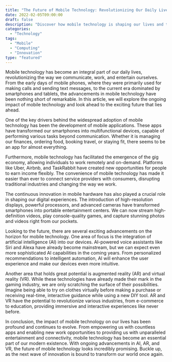 ```yaml
--- 
title: "The Future of Mobile Technology: Revolutionizing Our Daily Lives" 
date: 2022-02-05T09:00:00 
draft: false 
description: "Discover how mobile technology is shaping our lives and the exciting advancements on the horizon." 
categories: 
  - "Technology"
tags: 
  - "Mobile"
  - "Computing"
  - "Innovation"
type: "featured" 
--- 
```


Mobile technology has become an integral part of our daily lives, revolutionizing the way we communicate, work, and entertain ourselves. From the early days of mobile phones, where they were primarily used for making calls and sending text messages, to the current era dominated by smartphones and tablets, the advancements in mobile technology have been nothing short of remarkable. In this article, we will explore the ongoing impact of mobile technology and look ahead to the exciting future that lies ahead. 

One of the key drivers behind the widespread adoption of mobile technology has been the development of mobile applications. These apps have transformed our smartphones into multifunctional devices, capable of performing various tasks beyond communication. Whether it is managing our finances, ordering food, booking travel, or staying fit, there seems to be an app for almost everything.

Furthermore, mobile technology has facilitated the emergence of the gig economy, allowing individuals to work remotely and on-demand. Platforms like Uber, Airbnb, and TaskRabbit have created new opportunities for people to earn income flexibly. The convenience of mobile technology has made it easier than ever to connect service providers with consumers, disrupting traditional industries and changing the way we work.

The continuous innovation in mobile hardware has also played a crucial role in shaping our digital experiences. The introduction of high-resolution displays, powerful processors, and advanced cameras have transformed smartphones into portable entertainment centers. We can now stream high-definition videos, play console-quality games, and capture stunning photos and videos right from our pockets.

Looking to the future, there are several exciting advancements on the horizon for mobile technology. One area of focus is the integration of artificial intelligence (AI) into our devices. AI-powered voice assistants like Siri and Alexa have already become mainstream, but we can expect even more sophisticated AI capabilities in the coming years. From personalized recommendations to intelligent automation, AI will enhance the user experience and make our devices even more intuitive.

Another area that holds great potential is augmented reality (AR) and virtual reality (VR). While these technologies have already made their mark in the gaming industry, we are only scratching the surface of their possibilities. Imagine being able to try on clothes virtually before making a purchase or receiving real-time, interactive guidance while using a new DIY tool. AR and VR have the potential to revolutionize various industries, from e-commerce to education, providing immersive and interactive experiences like never before.

In conclusion, the impact of mobile technology on our lives has been profound and continues to evolve. From empowering us with countless apps and enabling new work opportunities to providing us with unparalleled entertainment and connectivity, mobile technology has become an essential part of our modern existence. With ongoing advancements in AI, AR, and VR, the future of mobile technology looks incredibly promising. Buckle up, as the next wave of innovation is bound to transform our world once again.
